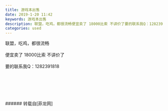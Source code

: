 ```yaml
---
title: 游戏本出售
date: 2019-1-20 11:42
keywords: 游戏本出售
description: 联盟，吃鸡，都很流畅便宜卖了 18000比索 不讲价了要的联系我Q：1282391818
categories: used
---
```

<td class="t_f" id="postmessage_2746987">

联盟，吃鸡，都很流畅<br/>
<br/>
便宜卖了 18000比索 不讲价了<br/>
<br/>
要的联系我Q：1282391818<br/>
<img alt="" border="0" class="zoom" data-cf-modified-f54b0c85a942f93e1877d4dc-="" file="http://www.flw.ph/data/appbyme/upload/image/201901/20/GgVrOEoRJg6T.jpg" id="aimg_vmORI" lazyloadthumb="1" onclick="" onmouseover="" src="http://www.flw.ph/data/appbyme/upload/image/201901/20/GgVrOEoRJg6T.jpg"/><br/>
<br/>
<img alt="" border="0" class="zoom" data-cf-modified-f54b0c85a942f93e1877d4dc-="" file="http://www.flw.ph/data/appbyme/upload/image/201901/20/kBiMjhqOJiac.jpg" id="aimg_yTluI" lazyloadthumb="1" onclick="" onmouseover="" src="http://www.flw.ph/data/appbyme/upload/image/201901/20/kBiMjhqOJiac.jpg"/><br/>
<br/>
<img alt="" border="0" class="zoom" data-cf-modified-f54b0c85a942f93e1877d4dc-="" file="http://www.flw.ph/data/appbyme/upload/image/201901/20/0nn31Av8xEZZ.jpg" id="aimg_p0lZF" lazyloadthumb="1" onclick="" onmouseover="" src="http://www.flw.ph/data/appbyme/upload/image/201901/20/0nn31Av8xEZZ.jpg"/><br/>
<br/>
<img alt="" border="0" class="zoom" data-cf-modified-f54b0c85a942f93e1877d4dc-="" file="http://www.flw.ph/data/appbyme/upload/image/201901/20/3i1KFbMISTfE.jpg" id="aimg_v6214" lazyloadthumb="1" onclick="" onmouseover="" src="http://www.flw.ph/data/appbyme/upload/image/201901/20/3i1KFbMISTfE.jpg"/><br/>
<br/>
<img alt="" border="0" class="zoom" data-cf-modified-f54b0c85a942f93e1877d4dc-="" file="http://www.flw.ph/data/appbyme/upload/image/201901/20/wOWmW0wRLHAl.jpg" id="aimg_gp8K1" lazyloadthumb="1" onclick="" onmouseover="" src="http://www.flw.ph/data/appbyme/upload/image/201901/20/wOWmW0wRLHAl.jpg"/><br/>
<br/>
</td>
###### 转载自[菲龙网]